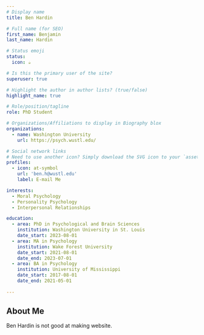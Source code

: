 ```yaml
---
# Display name
title: Ben Hardin

# Full name (for SEO)
first_name: Benjamin
last_name: Hardin

# Status emoji
status:
  icon: ☕️

# Is this the primary user of the site?
superuser: true

# Highlight the author in author lists? (true/false)
highlight_name: true

# Role/position/tagline
role: PhD Student

# Organizations/Affiliations to display in Biography blox
organizations:
  - name: Washington University
    url: https://psych.wustl.edu/

# Social network links
# Need to use another icon? Simply download the SVG icon to your `assets/media/icons/` folder.
profiles:
  - icon: at-symbol
    url: 'ben.h@wustl.edu'
    label: E-mail Me

interests:
  - Moral Psychology
  - Personality Psychology
  - Interpersonal Relationships

education:
  - area: PhD in Psychological and Brain Sciences
    institution: Washington University in St. Louis
    date_start: 2023-08-01
  - area: MA in Psychology
    institution: Wake Forest University
    date_start: 2021-08-01
    date_end: 2023-07-01
  - area: BA in Psychology
    institution: University of Mississippi
    date_start: 2017-08-01
    date_end: 2021-05-01
    
---
```


## About Me

Ben Hardin is not good at making website.

